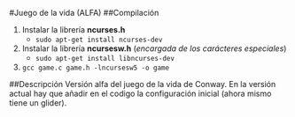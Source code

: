 #Juego de la vida (ALFA)
##Compilación
1. Instalar la librería **ncurses.h**
	* `sudo apt-get install ncurses-dev`
2. Instalar la librería **ncursesw.h** (*encargada de los carácteres especiales*)
 	* `sudo apt-get install libncurses-dev`
3. `gcc game.c game.h -lncursesw5 -o game`

##Descripción
Versión alfa del juego de la vida de Conway.
En la versión actual hay que añadir en el codigo la configuración inicial (ahora mismo tiene un glider).
